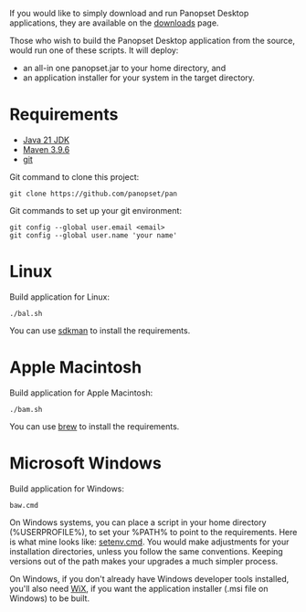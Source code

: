 If you would like to simply download and run Panopset Desktop applications, they are available on the [downloads](https://panopset.com/downloads.html) page.

Those who wish to build the Panopset Desktop application from the source, would run one of these scripts.
It will deploy:

* an all-in one panopset.jar to your home directory, and
* an application installer for your system in the target directory.

# Requirements

* [Java 21 JDK](https://adoptium.net/)
* [Maven 3.9.6](https://maven.apache.org/download.cgi)
* [git](https://git-scm.com/)


Git command to clone this project:


    git clone https://github.com/panopset/pan


Git commands to set up your git environment:


    git config --global user.email <email>
    git config --global user.name 'your name'


    


# Linux

Build application for Linux:


    ./bal.sh


You can use [sdkman](https://sdkman.io/) to install the requirements.


# Apple Macintosh

Build application for Apple Macintosh:


    ./bam.sh


You can use [brew](https://brew.sh/) to install the requirements.


# Microsoft Windows

Build application for Windows:

    baw.cmd

On Windows systems, you can place a script in your home directory (%USERPROFILE%), to set your %PATH% to point
to the requirements. Here is what mine looks like:  [setenv.cmd](platforms/win/setenv.cmd). You would make adjustments
for your installation directories, unless you follow the same conventions. Keeping versions out of the path
makes your upgrades a much simpler process.


On Windows, if you don't already have Windows developer tools installed, you'll also need [WiX](https://en.wikipedia.org/wiki/WiX), if you want the application installer (.msi file on Windows) to be built.



